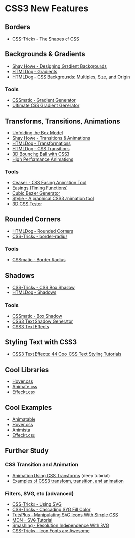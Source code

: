 CSS3 New Features
=================

Borders
---------

- [CSS-Tricks - The Shapes of CSS](https://css-tricks.com/examples/ShapesOfCSS/)

Backgrounds & Gradients
-------------------------

- [Shay Howe - Designing Gradient Backgrounds](http://learn.shayhowe.com/html-css/setting-backgrounds-and-gradients/#gradient-backgrounds)
- [HTMLDog - Gradients](http://htmldog.com/guides/css/advanced/gradients/)
- [HTMLDog - CSS Backgrounds: Multiples, Size, and Origin](http://htmldog.com/guides/css/advanced/backgrounds/)

### Tools

- [CSSmatic - Gradient Generator](http://www.cssmatic.com/gradient-generator)
- [Ultimate CSS Gradient Generator](http://www.colorzilla.com/gradient-editor/)

Transforms, Transitions, Animations
------------------------------------

- [Unfolding the Box Model](https://rupl.github.io/unfold/)
- [Shay Howe - Transitions & Animations](http://learn.shayhowe.com/advanced-html-css/transitions-animations/)
- [HTMLDog - Transformations](http://htmldog.com/guides/css/advanced/transformations/)
- [HTMLDog - CSS Transitions](http://htmldog.com/guides/css/advanced/transitions/)
- [3D Bouncing Ball with CSS3](http://tympanus.net/Tutorials/CSS3BouncingBall/)
- [High Performance Animations](https://www.html5rocks.com/en/tutorials/speed/high-performance-animations/)

### Tools

- [Ceaser - CSS Easing Animation Tool](https://matthewlein.com/ceaser/)
- [Easings (Timing Functions)](http://easings.net/)
- [Cubic Bezier Generator](http://cubic-bezier.com/)
- [Stylie - A graphical CSS3 animation tool](http://jeremyckahn.github.io/stylie/)
- [3D CSS Tester](http://thewebrocks.com/demos/3D-css-tester/)

Rounded Corners
----------------

- [HTMLDog - Rounded Corners](http://htmldog.com/guides/css/advanced/roundedcorners/)
- [CSS-Tricks - border-radius](https://css-tricks.com/almanac/properties/b/border-radius/)

### Tools

- [CSSmatic - Border Radius](http://www.cssmatic.com/border-radius)

Shadows
---------

- [CSS-Tricks - CSS Box Shadow](https://css-tricks.com/snippets/css/css-box-shadow/)
- [HTMLDog - Shadows](http://htmldog.com/guides/css/advanced/shadows/)

### Tools

- [CSSmatic - Box Shadow](http://www.cssmatic.com/box-shadow)
- [CSS3 Text Shadow Generator](https://css3gen.com/text-shadow/)
- [CSS3 Text Effects](https://css3gen.com/css3-text-effects/)

Styling Text with CSS3
-------------------------

- [CSS3 Text Effects: 44 Cool CSS Text Styling Tutorials](http://1stwebdesigner.com/css3-text-effects-typography/)

Cool Libraries
---------------

- [Hover.css](http://ianlunn.github.io/Hover/)
- [Animate.css](https://daneden.github.io/animate.css/)
- [Effeckt.css](http://h5bp.github.io/Effeckt.css/)

Cool Examples
--------------

- [Animatable](http://leaverou.github.io/animatable/)
- [Hover.css](http://ianlunn.github.io/Hover/)
- [Animista](http://animista.net/)
- [Effeckt.css](http://h5bp.github.io/Effeckt.css/)

Further Study
---------------

### CSS Transition and Animation

- [Animation Using CSS Transforms](http://www.the-art-of-web.com/css/css-animation/) (deep tutorial)
- [Examples of CSS3 transform, transition, and animation](https://perishablepress.com/tools/css/transform/)

### Filters, SVG, etc (advanced)

- [CSS-Tricks - Using SVG](https://css-tricks.com/using-svg/)
- [CSS-Tricks - Cascading SVG Fill Color](https://css-tricks.com/cascading-svg-fill-color/)
- [TutsPlus - Manipulating SVG Icons With Simple CSS](https://webdesign.tutsplus.com/articles/manipulating-svg-icons-with-simple-css--webdesign-15694)
- [MDN - SVG Tutorial](https://developer.mozilla.org/en-US/docs/Web/SVG/Tutorial)
- [Smashing - Resolution Independence With SVG](https://www.smashingmagazine.com/2012/01/resolution-independence-with-svg/)
- [CSS-Tricks - Icon Fonts are Awesome](https://css-tricks.com/examples/IconFont/)
